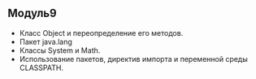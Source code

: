 ## Модуль9 
- Класс Object и переопределение его методов.
- Пакет java.lang
- Классы System и Math.
- Использование пакетов, директив импорта и переменной среды CLASSPATH.

